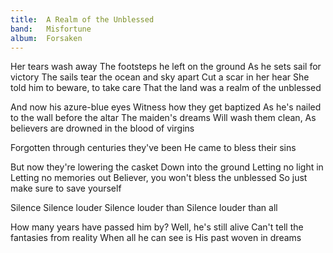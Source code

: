 ```yaml
---
title:  A Realm of the Unblessed
band:   Misfortune
album:  Forsaken
---
```


Her tears wash away
The footsteps he left on the ground
As he sets sail for victory
The sails tear the ocean and sky apart
Cut a scar in her hear
She told him to beware, to take care
That the land was a realm of the unblessed

And now his azure-blue eyes
Witness how they get baptized
As he's nailed to the wall before the altar
The maiden's dreams
Will wash them clean,
As believers are drowned in the blood of virgins

Forgotten through centuries they've been
He came to bless their sins

But now they're lowering the casket
Down into the ground
Letting no light in
Letting no memories out
Believer, you won't bless the unblessed
So just make sure to save yourself

Silence
Silence louder
Silence louder than
Silence louder than all

How many years have passed him by?
Well, he's still alive
Can't tell the fantasies from reality
When all he can see is
His past woven in dreams